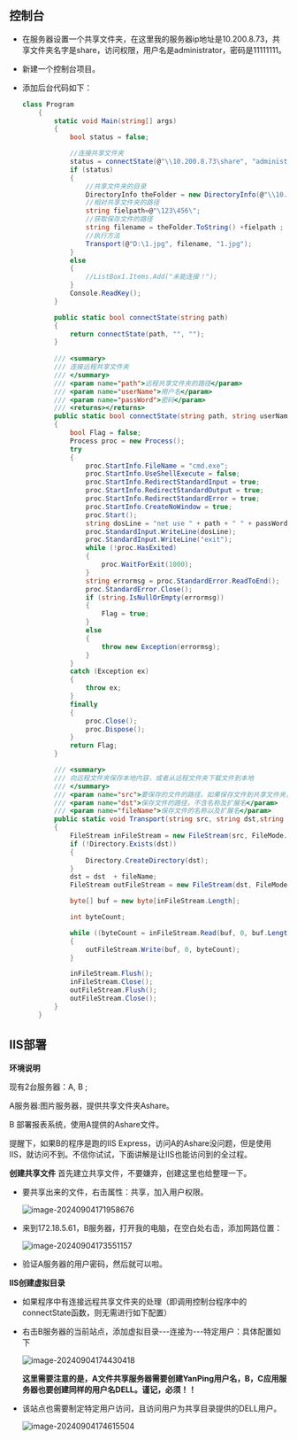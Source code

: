 ## 控制台

- 在服务器设置一个共享文件夹，在这里我的服务器ip地址是10.200.8.73，共享文件夹名字是share，访问权限，用户名是administrator，密码是11111111。

- 新建一个控制台项目。

- 添加后台代码如下：

  ```C#
  class Program
      {
          static void Main(string[] args)
          {
              bool status = false;
  
              //连接共享文件夹
              status = connectState(@"\\10.200.8.73\share", "administrator", "11111111");
              if (status)
              {
                  //共享文件夹的目录
                  DirectoryInfo theFolder = new DirectoryInfo(@"\\10.200.8.73\share");
                  //相对共享文件夹的路径
                  string fielpath=@"\123\456\";
                  //获取保存文件的路径
                  string filename = theFolder.ToString() +fielpath ;
                  //执行方法
                  Transport(@"D:\1.jpg", filename, "1.jpg");
              }
              else
              {
                  //ListBox1.Items.Add("未能连接！");
              }
              Console.ReadKey();
          }
  
          public static bool connectState(string path)
          {
              return connectState(path, "", "");
          }
      
          /// <summary>
          /// 连接远程共享文件夹
          /// </summary>
          /// <param name="path">远程共享文件夹的路径</param>
          /// <param name="userName">用户名</param>
          /// <param name="passWord">密码</param>
          /// <returns></returns>
          public static bool connectState(string path, string userName, string passWord)
          {
              bool Flag = false;
              Process proc = new Process();
              try
              {
                  proc.StartInfo.FileName = "cmd.exe";
                  proc.StartInfo.UseShellExecute = false;
                  proc.StartInfo.RedirectStandardInput = true;
                  proc.StartInfo.RedirectStandardOutput = true;
                  proc.StartInfo.RedirectStandardError = true;
                  proc.StartInfo.CreateNoWindow = true;
                  proc.Start();
                  string dosLine = "net use " + path + " " + passWord + " /user:" + userName;
                  proc.StandardInput.WriteLine(dosLine);
                  proc.StandardInput.WriteLine("exit");
                  while (!proc.HasExited)
                  {                   
                      proc.WaitForExit(1000);
                  }
                  string errormsg = proc.StandardError.ReadToEnd();
                  proc.StandardError.Close();
                  if (string.IsNullOrEmpty(errormsg))
                  {
                      Flag = true;
                  }
                  else
                  {
                      throw new Exception(errormsg);
                  }
              }
              catch (Exception ex)
              {
                  throw ex;
              }
              finally
              {
                  proc.Close();
                  proc.Dispose();
              }
              return Flag;
          }
  
          /// <summary>
          /// 向远程文件夹保存本地内容，或者从远程文件夹下载文件到本地
          /// </summary>
          /// <param name="src">要保存的文件的路径，如果保存文件到共享文件夹，这个路径就是本地文件路径如：@"D:\1.avi"</param>
          /// <param name="dst">保存文件的路径，不含名称及扩展名</param>
          /// <param name="fileName">保存文件的名称以及扩展名</param>
          public static void Transport(string src, string dst,string fileName)
          {
              FileStream inFileStream = new FileStream(src, FileMode.Open);
              if (!Directory.Exists(dst))
              {
                  Directory.CreateDirectory(dst);
              }
              dst = dst  + fileName;
              FileStream outFileStream = new FileStream(dst, FileMode.OpenOrCreate);
  
              byte[] buf = new byte[inFileStream.Length];
  
              int byteCount;
  
              while ((byteCount = inFileStream.Read(buf, 0, buf.Length)) > 0)
              {
                  outFileStream.Write(buf, 0, byteCount);
              }
  
              inFileStream.Flush();
              inFileStream.Close();
              outFileStream.Flush();
              outFileStream.Close();
          }
      }
  ```

## IIS部署

**环境说明**

现有2台服务器：A, B ;

A服务器:图片服务器，提供共享文件夹Ashare。

B 部署报表系统，使用A提供的Ashare文件。

提醒下，如果B的程序是跑的IIS Express，访问A的Ashare没问题，但是使用IIS，就访问不到。不信你试试，下面讲解是让IIS也能访问到的全过程。

**创建共享文件**
首先建立共享文件，不要嫌弃，创建这里也给整理一下。

- 要共享出来的文件，右击属性：共享，加入用户权限。

  ![image-20240904171958676](images/image-20240904171958676.png)

- 来到172.18.5.61，B服务器，打开我的电脑，在空白处右击，添加网路位置：

  ![image-20240904173551157](images/image-20240904173551157.png)

  

- 验证A服务器的用户密码，然后就可以啦。

**IIS创建虚拟目录**

- 如果程序中有连接远程共享文件夹的处理（即调用控制台程序中的connectState函数，则无需进行如下配置）

- 右击B服务器的当前站点，添加虚拟目录---连接为---特定用户：具体配置如下

  ![image-20240904174430418](images/image-20240904174430418.png)

  **这里需要注意的是，A文件共享服务器需要创建YanPing用户名，B，C应用服务器也要创建同样的用户名DELL。谨记，必须！！**

- 该站点也需要制定特定用户访问，且访问用户为共享目录提供的DELL用户。

  ![image-20240904174615504](images/image-20240904174615504.png)

  



